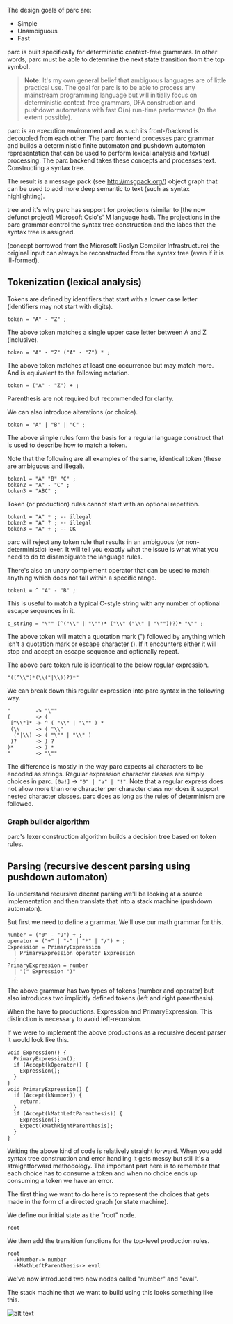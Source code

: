 The design goals of parc are:

- Simple
- Unambiguous
- Fast

parc is built specifically for deterministic context-free grammars. In other words, parc must be able to determine the next state transition from the top symbol.

> **Note:** It's my own general belief that ambiguous languages are of little practical use. The goal for parc is to be able to process any mainstream programming language but will initially focus on deterministic context-free grammars, DFA construction and pushdown automatons with fast O(n) run-time performance (to the extent possible).

parc is an execution environment and as such its front-/backend is decoupled from each other. The parc frontend processes parc grammar and builds a deterministic finite automaton and pushdown automaton representation that can be used to perform lexical analysis and textual processing. The parc backend takes these concepts and processes text. Constructing a syntax tree.

The result is a message pack (see http://msgpack.org/) object graph that can be used to add more deep semantic to text (such as syntax highlighting).

tree and it's why parc has support for projections (similar to [the now defunct project] Microsoft Oslo's' M language had). The projections in the parc grammar control the syntax tree construction and the labes that the syntax tree is assigned.

(concept borrowed from the Microsoft Roslyn Compiler Infrastructure) the original input can always be reconstructed from the syntax tree (even if it is ill-formed).

## Tokenization (lexical analysis)

Tokens are defined by identifiers that start with a lower case letter (identifiers may not start with digits).

    token = "A" - "Z" ;

The above token matches a single upper case letter between A and Z (inclusive).

    token = "A" - "Z" ("A" - "Z") * ;

The above token matches at least one occurrence but may match more. And is equivalent to the following notation.

    token = ("A" - "Z") + ;

Parenthesis are not required but recommended for clarity.

We can also introduce alterations (or choice).

    token = "A" | "B" | "C" ;

The above simple rules form the basis for a regular language construct that is used to describe how to match a token.

Note that the following are all examples of the same, identical token (these are ambiguous and illegal).

    token1 = "A" "B" "C" ;
    token2 = "A" - "C" ;
    token3 = "ABC" ;

Token (or production) rules cannot start with an optional repetition.

    token1 = "A" * ; -- illegal
    token2 = "A" ? ; -- illegal
    token3 = "A" + ; -- OK

parc will reject any token rule that results in an ambiguous (or non-deterministic) lexer. It will tell you exactly what the issue is what what you need to do to disambiguate the language rules.

There's also an unary complement operator that can be used to match anything which does not fall within a specific range.

    token1 = ^ "A" - "B" ;

This is useful to match a typical C-style string with any number of optional escape sequences in it.

    c_string = "\"" (^("\\" | "\"")* ("\\" ("\\" | "\""))?)* "\"" ;

The above token will match a quotation mark (") followed by anything which isn't a quotation mark or escape character (\). If it encounters either it will stop and accept an escape sequence and optionally repeat.

The above parc token rule is identical to the below regular expression.

    "([^\\"]*(\\("|\\))?)*"

We can break down this regular expression into parc syntax in the following way.

    "        -> "\""
    (        -> (
     [^\\"]* -> ^ ( "\\" | "\"" ) *
     (\\     -> ( "\\"
      ("|\\) -> ( "\"" | "\\" )
     )?      -> ) ?
    )*       -> ) *
    "        -> "\""

The difference is mostly in the way parc expects all characters to be encoded as strings. Regular expression character classes are simply choices in parc. `[0a!]` -> `"0" | "a" | "!"`. Note that a regular express does not allow more than one character per character class nor does it support nested character classes. parc does as long as the rules of determinism are followed.

### Graph builder algorithm

parc's lexer construction algorithm builds a decision tree based on token rules.

## Parsing (recursive descent parsing using pushdown automaton)

To understand recursive decent parsing we'll be looking at a source implementation and then translate that into a stack machine (pushdown automaton).

But first we need to define a grammar. We'll use our math grammar for this.

    number = ("0" - "9") + ;
    operator = ("+" | "-" | "*" | "/") + ;
    Expression = PrimaryExpression
      | PrimaryExpression operator Expression
      ;
    PrimaryExpression = number
      | "(" Expression ")"
      ;

The above grammar has two types of tokens (number and operator) but also introduces two implicitly defined tokens (left and right parenthesis).

When the have to productions. Expression and PrimaryExpression. This distinction is necessary to avoid left-recursion.

If we were to implement the above productions as a recursive decent parser it would look like this.

    void Expression() {
      PrimaryExpression();
      if (Accept(kOperator)) {
        Expression();
      }
    }
    void PrimaryExpression() {
      if (Accept(kNumber)) {
        return;
      }
      if (Accept(kMathLeftParenthesis)) {
        Expression();
        Expect(kMathRightParenthesis);
      }
    }

Writing the above kind of code is relatively straight forward. When you add syntax tree construction and error handling it gets messy but still it's a straightforward methodology. The important part here is to remember that each choice has to consume a token and when no choice ends up consuming a token we have an error.

The first thing we want to do here is to represent the choices that gets made in the form of a directed graph (or state machine).

We define our initial state as the "root" node.

    root

We then add the transition functions for the top-level production rules.

    root
      -kNumber-> number
      -kMathLeftParenthesis-> eval

We've now introduced two new nodes called "number" and "eval".

The stack machine that we want to build using this looks something like this.

![alt text](https://docs.google.com/drawings/d/1mrY-F6Afq4Ipbi-07Zp0MoJkSsSzjUlkmKt1H9cCkTA/pub?w=960&amp;h=600 "Recursive push/pop stack transitions")
